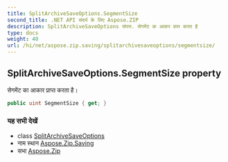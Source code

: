 ```yaml
---
title: SplitArchiveSaveOptions.SegmentSize
second_title: .NET API संदर्भ के लिए Aspose.ZIP
description: SplitArchiveSaveOptions संपत्त. सेगमेंट क आकर प्रप्त करत है
type: docs
weight: 40
url: /hi/net/aspose.zip.saving/splitarchivesaveoptions/segmentsize/
---
```

## SplitArchiveSaveOptions.SegmentSize property

सेगमेंट का आकार प्राप्त करता है।

```csharp
public uint SegmentSize { get; }
```

### यह सभी देखें

* class [SplitArchiveSaveOptions](../)
* नाम स्थान [Aspose.Zip.Saving](../../splitarchivesaveoptions/)
* सभा [Aspose.Zip](../../../)


